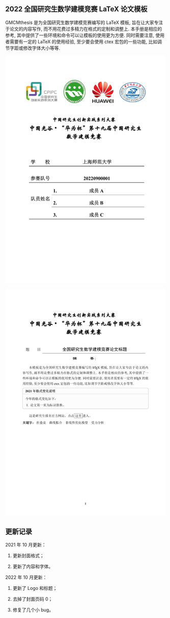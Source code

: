 
## 2022 全国研究生数学建模竞赛 LaTeX 论文模板

GMCMthesis 是为全国研究生数学建模竞赛编写的 LaTeX 模板, 旨在让大家专注于论文的内容写作, 而不用花费过多精力在格式的定制和调整上. 本手册是相应的参考, 其中提供了一些环境和命令可以让模板的使用更为方便. 同时需要注意, 使用者需要有一定的 LaTeX 的使用经验, 至少要会使用 ctex 宏包的一些功能, 比如调节字距或修改字体大小等等.

![example_1](example_1.png)

![example_2](example_2.png)

## 更新记录

2021 年 10 月更新：

1. 更新封面格式；

2. 更新了内容和字体。
 
2022 年 10 月更新：

1. 更新了 Logo 和标题；

2. 去掉了封面页码 0；

3. 修复了几个小 bug。
